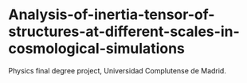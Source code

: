 # Analysis-of-inertia-tensor-of-structures-at-different-scales-in-cosmological-simulations
Physics final degree project, Universidad Complutense de Madrid.
